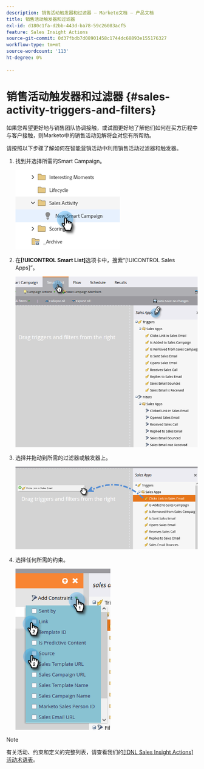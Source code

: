 ```yaml
---
description: 销售活动触发器和过滤器 — Marketo文档 — 产品文档
title: 销售活动触发器和过滤器
exl-id: d180c1fa-d2bb-443d-ba78-59c26083acf5
feature: Sales Insight Actions
source-git-commit: 0d37fbdb7d08901458c1744dc68893e155176327
workflow-type: tm+mt
source-wordcount: '113'
ht-degree: 0%

---
```


# 销售活动触发器和过滤器 {#sales-activity-triggers-and-filters}

如果您希望更好地与销售团队协调接触，或试图更好地了解他们如何在买方历程中与客户接触，则Marketo中的销售活动见解将会对您有所帮助。

请按照以下步骤了解如何在智能营销活动中利用销售活动过滤器和触发器。

1. 找到并选择所需的Smart Campaign。

   ![](assets/sales-activity-triggers-and-filters-1.png)

1. 在&#x200B;**[!UICONTROL Smart List]**&#x200B;选项卡中，搜索“[!UICONTROL Sales Apps]”。

   ![](assets/sales-activity-triggers-and-filters-2.png)

1. 选择并拖动到所需的过滤器或触发器上。

   ![](assets/sales-activity-triggers-and-filters-3.png)

1. 选择任何所需的约束。

   ![](assets/sales-activity-triggers-and-filters-4.png)

>[!NOTE]
>
>有关活动、约束和定义的完整列表，请查看我们的[[!DNL Sales Insight Actions] 活动术语表](/help/marketo/product-docs/marketo-sales-insight/actions/marketo/sales-insight-actions-activity-glossary.md)。
